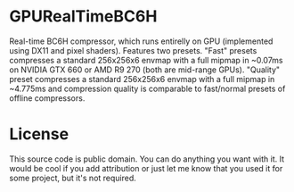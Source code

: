 GPURealTimeBC6H
=======

Real-time BC6H compressor, which runs entirelly on GPU (implemented using DX11 and pixel shaders). Features two presets. "Fast" presets compresses a standard 256x256x6 envmap with a full mipmap in ~0.07ms on NVIDIA GTX 660 or AMD R9 270 (both are mid-range GPUs). "Quality" preset compresses a standard 256x256x6 envmap with a full mipmap in ~4.775ms and compression quality is comparable to fast/normal presets of offline compressors.

License
===

This source code is public domain. You can do anything you want with it. It would be cool if you add attribution or just let me know that you used it for some project, but it's not required.

